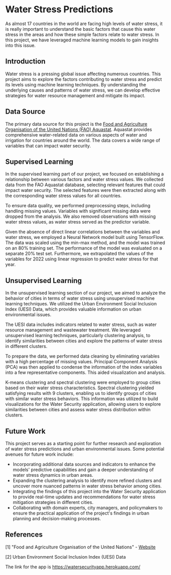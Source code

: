 # Water Stress Predictions

As almost 17 countries in the world are facing high levels of water stress, it is really important to understand the basic factors that cause this water stress in the areas and how these simple factors relate to water stress. In this project, we have leveraged machine learning models to gain insights into this issue.

## Introduction

Water stress is a pressing global issue affecting numerous countries. This project aims to explore the factors contributing to water stress and predict its levels using machine learning techniques. By understanding the underlying causes and patterns of water stress, we can develop effective strategies for water resource management and mitigate its impact.

## Data Source

The primary data source for this project is the [Food and Agriculture Organisation of the United Nations (FAO) Aquastat](https://www.fao.org/aquastat/statistics/query/index.html). Aquastat provides comprehensive water-related data on various aspects of water and irrigation for countries around the world. The data covers a wide range of variables that can impact water security.

## Supervised Learning

In the supervised learning part of our project, we focused on establishing a relationship between various factors and water stress values. We collected data from the FAO Aquastat database, selecting relevant features that could impact water security. The selected features were then extracted along with the corresponding water stress values for all countries.

To ensure data quality, we performed preprocessing steps, including handling missing values. Variables with significant missing data were dropped from the analysis. We also removed observations with missing water stress values, as water stress served as the predictor variable.

Given the absence of direct linear correlations between the variables and water stress, we employed a Neural Network model built using TensorFlow. The data was scaled using the min-max method, and the model was trained on an 80% training set. The performance of the model was evaluated on a separate 20% test set. Furthermore, we extrapolated the values of the variables for 2022 using linear regression to predict water stress for that year.

## Unsupervised Learning

In the unsupervised learning section of our project, we aimed to analyze the behavior of cities in terms of water stress using unsupervised machine learning techniques. We utilized the Urban Environment Social Inclusion Index (UESI) Data, which provides valuable information on urban environmental issues.

The UESI data includes indicators related to water stress, such as water resource management and wastewater treatment. We leveraged unsupervised learning techniques, particularly clustering analysis, to identify similarities between cities and explore the patterns of water stress in different clusters.

To prepare the data, we performed data cleaning by eliminating variables with a high percentage of missing values. Principal Component Analysis (PCA) was then applied to condense the information of the index variables into a few representative components. This aided visualization and analysis.

K-means clustering and spectral clustering were employed to group cities based on their water stress characteristics. Spectral clustering yielded satisfying results with 9 clusters, enabling us to identify groups of cities with similar water stress behaviors. This information was utilized to build visualizations for the Water Security application, allowing users to explore similarities between cities and assess water stress distribution within clusters.

## Future Work

This project serves as a starting point for further research and exploration of water stress predictions and urban environmental issues. Some potential avenues for future work include:

- Incorporating additional data sources and indicators to enhance the models' predictive capabilities and gain a deeper understanding of water stress dynamics in urban areas.
- Expanding the clustering analysis to identify more refined clusters and uncover more nuanced patterns in water stress behavior among cities.
- Integrating the findings of this project into the Water Security application to provide real-time updates and recommendations for water stress mitigation strategies in different cities.
- Collaborating with domain experts, city managers, and policymakers to ensure the practical application of the project's findings in urban planning and decision-making processes.

## References

[1] "Food and Agriculture Organisation of the United Nations" - [Website](https://www.fao.org/home/en/)

[2] Urban Environment Social Inclusion Index (UESI) Data

The link for the app is https://watersecurityapp.herokuapp.com/

